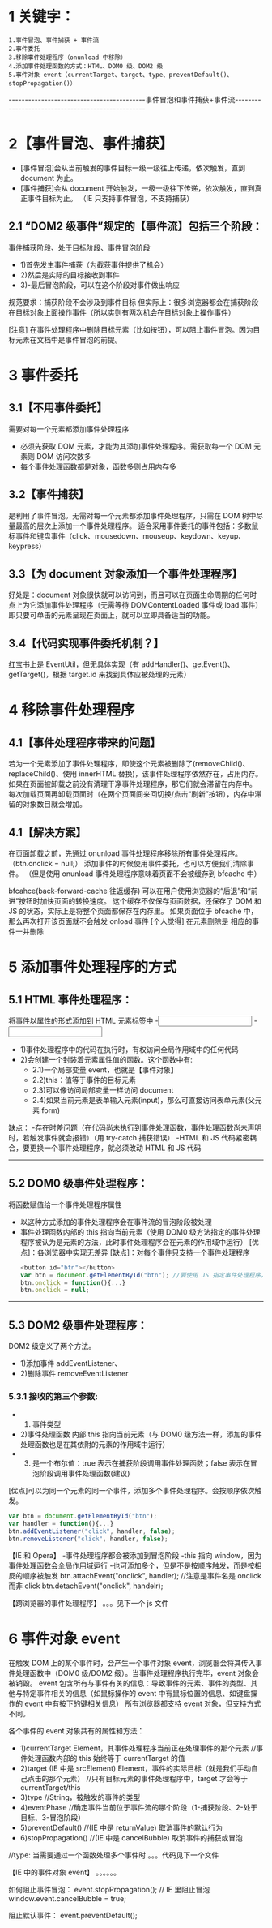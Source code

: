# 1 关键字：

```text
1.事件冒泡、事件捕获 + 事件流
2.事件委托
3.移除事件处理程序（onunload 中移除）
4.添加事件处理函数的方式：HTML、DOM0 级、DOM2 级
5.事件对象 event（currentTarget、target、type、preventDefault()、stopPropagation()）
```

------------------------------------------事件冒泡和事件捕获+事件流--------------------------------------------------

# 2【事件冒泡、事件捕获】

- [事件冒泡]会从当前触发的事件目标一级一级往上传递，依次触发，直到 document 为止。
- [事件捕获]会从 document 开始触发，一级一级往下传递，依次触发，直到真正事件目标为止。
  （IE 只支持事件冒泡，不支持捕获）

## 2.1 “DOM2 级事件”规定的【事件流】包括三个阶段：

事件捕获阶段、处于目标阶段、事件冒泡阶段

- 1)首先发生事件捕获（为截获事件提供了机会）
- 2)然后是实际的目标接收到事件
- 3)-最后冒泡阶段，可以在这个阶段对事件做出响应

规范要求：捕获阶段不会涉及到事件目标
但实际上：很多浏览器都会在捕获阶段在目标对象上面操作事件（所以实则有两次机会在目标对象上操作事件）

[注意]
在事件处理程序中删除目标元素（比如按钮），可以阻止事件冒泡。因为目标元素在文档中是事件冒泡的前提。

# 3 事件委托

## 3.1【不用事件委托】

需要对每一个元素都添加事件处理程序

- 必须先获取 DOM 元素，才能为其添加事件处理程序。需获取每一个 DOM 元素则 DOM 访问次数多
- 每个事件处理函数都是对象，函数多则占用内存多

## 3.2【事件捕获】

是利用了事件冒泡。无需对每一个元素都添加事件处理程序，只需在 DOM 树中尽量最高的层次上添加一个事件处理程序。
适合采用事件委托的事件包括：多数鼠标事件和键盘事件（click、mousedown、mouseup、keydown、keyup、keypress）

## 3.3【为 document 对象添加一个事件处理程序】

好处是：document 对象很快就可以访问到，而且可以在页面生命周期的任何时点上为它添加事件处理程序（无需等待 DOMContentLoaded 事件或 load 事件）
即只要可单击的元素呈现在页面上，就可以立即具备适当的功能。

## 3.4【代码实现事件委托机制？】

红宝书上是 EventUtil，但无具体实现（有 addHandler()、getEvent()、getTarget()，根据 target.id 来找到具体应被处理的元素）

# 4 移除事件处理程序

## 4.1【事件处理程序带来的问题】

若为一个元素添加了事件处理程序，即使这个元素被删除了(removeChild()、replaceChild()、使用 innerHTML 替换)，该事件处理程序依然存在，占用内存。
如果在页面被卸载之前没有清理干净事件处理程序，那它们就会滞留在内存中。
每次加载页面再卸载页面时（在两个页面间来回切换/点击“刷新”按钮），内存中滞留的对象数目就会增加。

## 4.1【解决方案】

在页面卸载之前，先通过 onunload 事件处理程序移除所有事件处理程序。（btn.onclick = null;）
添加事件的时候使用事件委托，也可以方便我们清除事件。
（但是使用 onunload 事件处理程序意味着页面不会被缓存到 bfcache 中）

bfcahce(back-forward-cache 往返缓存)
可以在用户使用浏览器的“后退”和“前进”按钮时加快页面的转换速度。
这个缓存不仅保存页面数据，还保存了 DOM 和 JS 的状态，实际上是将整个页面都保存在内存里。
如果页面位于 bfcache 中，那么再次打开该页面就不会触发 onload 事件
[个人觉得] 在元素删除是 相应的事件一并删除

# 5 添加事件处理程序的方式

## 5.1 HTML 事件处理程序：

将事件以属性的形式添加到 HTML 元素标签中 -<input onclick="alert('xxx')" /> -<input onclick="show()" />

- 1)事件处理程序中的代码在执行时，有权访问全局作用域中的任何代码
- 2)会创建一个封装着元素属性值的函数。这个函数中有:
  - 2.1)一个局部变量 event，也就是【事件对象】
  - 2.2)this：值等于事件的目标元素
  - 2.3)可以像访问局部变量一样访问 document
  - 2.4)如果当前元素是表单输入元素(input)，那么可直接访问表单元素(父元素 form)

缺点： -存在时差问题（在代码尚未执行到事件处理函数，事件处理函数尚未声明时，若触发事件就会报错）（用 try-catch 捕获错误）
-HTML 和 JS 代码紧密耦合，要更换一个事件处理程序，就必须改动 HTML 和 JS 代码

---

## 5.2 DOM0 级事件处理程序：

将函数赋值给一个事件处理程序属性

- 以这种方式添加的事件处理程序会在事件流的冒泡阶段被处理
- 事件处理函数内部的 this 指向当前元素（使用 DOM0 级方法指定的事件处理程序被认为是元素的方法，此时事件处理程序会在元素的作用域中运行）
  [优点]：各浏览器中实现无差异
  [缺点]：对每个事件只支持一个事件处理程序
  ```js
  <button id="btn"></button>
  var btn = document.getElementById("btn"); //要使用 JS 指定事件处理程序，首先必须取得一个要操作的对象的引用
  btn.onclick = function(){...}
  btn.onclick = null;
  ```

---

## 5.3 DOM2 级事件处理程序：

DOM2 级定义了两个方法。

- 1)添加事件 addEventListener、
- 2)删除事件 removeEventListener

### 5.3.1 接收的第三个参数:

- 1. 事件类型
- 2)事件处理函数 内部 this 指向当前元素（与 DOM0 级方法一样，添加的事件处理函数也是在其依附的元素的作用域中运行）
- 3. 是一个布尔值：true 表示在捕获阶段调用事件处理函数；false 表示在冒泡阶段调用事件处理函数(建议)

[优点]可以为同一个元素的同一个事件，添加多个事件处理程序。会按顺序依次触发。

```js
var btn = document.getElementById("btn");
var handler = function(){...}
btn.addEventListener("click", handler, false);
btn.removeListener("click", handler, false);
```

【IE 和 Opera】 -事件处理程序都会被添加到冒泡阶段
-this 指向 window，因为事件处理函数会全局作用域运行 -也可添加多个，但是不是按顺序触发，而是按相反的顺序被触发
btn.attachEvent("onclick", handler); //注意是事件名是 onclick 而非 click
btn.detachEvent("onclick", handelr);

【跨浏览器的事件处理程序】
。。。见下一个 js 文件

# 6 事件对象 event

在触发 DOM 上的某个事件时，会产生一个事件对象 event，浏览器会将其传入事件处理函数中（DOM0 级/DOM2 级）。当事件处理程序执行完毕，event 对象会被销毁。
event 包含所有与事件有关的信息：导致事件的元素、事件的类型、其他与特定事件相关的信息（如鼠标操作的 event 中有鼠标位置的信息、如键盘操作的 event 中有按下的键相关信息）
所有浏览器都支持 event 对象，但支持方式不同。

各个事件的 event 对象共有的属性和方法：

- 1)currentTarget
  Element，其事件处理程序当前正在处理事件的那个元素 //事件处理函数内部的 this 始终等于 currentTarget 的值
- 2)target
  (IE 中是 srcElement) Element，事件的实际目标（就是我们手动自己点击的那个元素） //只有目标元素的事件处理程序中，target 才会等于 currentTarget/this
- 3)type //String，被触发的事件的类型
- 4)eventPhase //确定事件当前位于事件流的哪个阶段（1-捕获阶段、2-处于目标、3-冒泡阶段）
- 5)preventDefault() //(IE 中是 returnValue) 取消事件的默认行为
- 6)stopPropagation() //(IE 中是 cancelBubble) 取消事件的捕获或冒泡

//type: 当需要通过一个函数处理多个事件时
。。。代码见下一个文件

【IE 中的事件对象 event】
。。。。。。

如何阻止事件冒泡：
event.stopPropagation();
// IE 里阻止冒泡
window.event.cancelBubble = true;

阻止默认事件：
event.preventDefault();
